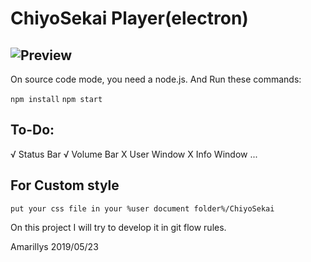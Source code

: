 # ChiyoSekai Player(electron)

![Preview](<https://misuzu.moe/store/chiyo.png>)
---

On source code mode, you need a node.js. And Run these commands:

`npm install`
`npm start`

## To-Do:

√ Status Bar
√ Volume Bar
X User Window
X Info Window
...

## For Custom style
    put your css file in your %user document folder%/ChiyoSekai

On this project I will try to develop it in git flow rules.

Amarillys 2019/05/23